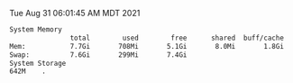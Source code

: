 Tue Aug 31 06:01:45 AM MDT 2021
```bash
System Memory
               total        used        free      shared  buff/cache   available
Mem:           7.7Gi       708Mi       5.1Gi       8.0Mi       1.8Gi       6.7Gi
Swap:          7.6Gi       299Mi       7.4Gi
System Storage
642M	.
```
